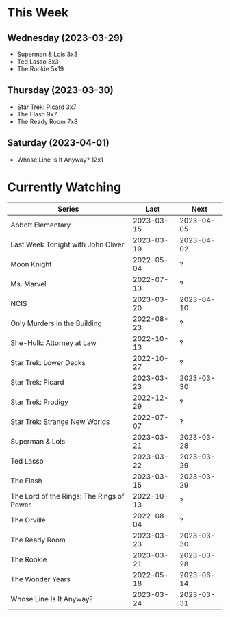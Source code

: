 # This Week

## Wednesday (2023-03-29)
- Superman & Lois 3x3
- Ted Lasso 3x3
- The Rookie 5x19

## Thursday (2023-03-30)
- Star Trek: Picard 3x7
- The Flash 9x7
- The Ready Room 7x8

## Saturday (2023-04-01)
- Whose Line Is It Anyway? 12x1

# Currently Watching

| Series | Last | Next |
| --- | --- | --- |
| Abbott Elementary | 2023-03-15 | 2023-04-05 |
| Last Week Tonight with John Oliver | 2023-03-19 | 2023-04-02 |
| Moon Knight | 2022-05-04 | ? |
| Ms. Marvel | 2022-07-13 | ? |
| NCIS | 2023-03-20 | 2023-04-10 |
| Only Murders in the Building | 2022-08-23 | ? |
| She-Hulk: Attorney at Law | 2022-10-13 | ? |
| Star Trek: Lower Decks | 2022-10-27 | ? |
| Star Trek: Picard | 2023-03-23 | 2023-03-30 |
| Star Trek: Prodigy | 2022-12-29 | ? |
| Star Trek: Strange New Worlds | 2022-07-07 | ? |
| Superman & Lois | 2023-03-21 | 2023-03-28 |
| Ted Lasso | 2023-03-22 | 2023-03-29 |
| The Flash | 2023-03-15 | 2023-03-29 |
| The Lord of the Rings: The Rings of Power | 2022-10-13 | ? |
| The Orville | 2022-08-04 | ? |
| The Ready Room | 2023-03-23 | 2023-03-30 |
| The Rookie | 2023-03-21 | 2023-03-28 |
| The Wonder Years | 2022-05-18 | 2023-06-14 |
| Whose Line Is It Anyway? | 2023-03-24 | 2023-03-31 |


